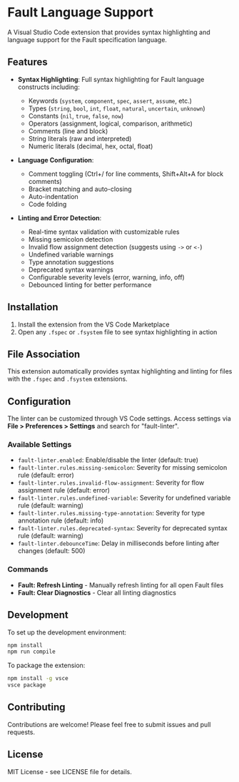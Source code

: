 # Fault Language Support

A Visual Studio Code extension that provides syntax highlighting and language support for the Fault specification language.

## Features

- **Syntax Highlighting**: Full syntax highlighting for Fault language constructs including:
  - Keywords (`system`, `component`, `spec`, `assert`, `assume`, etc.)
  - Types (`string`, `bool`, `int`, `float`, `natural`, `uncertain`, `unknown`)
  - Constants (`nil`, `true`, `false`, `now`)
  - Operators (assignment, logical, comparison, arithmetic)
  - Comments (line and block)
  - String literals (raw and interpreted)
  - Numeric literals (decimal, hex, octal, float)

- **Language Configuration**: 
  - Comment toggling (Ctrl+/ for line comments, Shift+Alt+A for block comments)
  - Bracket matching and auto-closing
  - Auto-indentation
  - Code folding

- **Linting and Error Detection**:
  - Real-time syntax validation with customizable rules
  - Missing semicolon detection
  - Invalid flow assignment detection (suggests using `->` or `<-`)
  - Undefined variable warnings
  - Type annotation suggestions
  - Deprecated syntax warnings
  - Configurable severity levels (error, warning, info, off)
  - Debounced linting for better performance

## Installation

1. Install the extension from the VS Code Marketplace
2. Open any `.fspec` or `.fsystem` file to see syntax highlighting in action

## File Association

This extension automatically provides syntax highlighting and linting for files with the `.fspec` and `.fsystem` extensions.

## Configuration

The linter can be customized through VS Code settings. Access settings via **File > Preferences > Settings** and search for "fault-linter".

### Available Settings

- `fault-linter.enabled`: Enable/disable the linter (default: true)
- `fault-linter.rules.missing-semicolon`: Severity for missing semicolon rule (default: error)
- `fault-linter.rules.invalid-flow-assignment`: Severity for flow assignment rule (default: error)
- `fault-linter.rules.undefined-variable`: Severity for undefined variable rule (default: warning)
- `fault-linter.rules.missing-type-annotation`: Severity for type annotation rule (default: info)
- `fault-linter.rules.deprecated-syntax`: Severity for deprecated syntax rule (default: warning)
- `fault-linter.debounceTime`: Delay in milliseconds before linting after changes (default: 500)

### Commands

- **Fault: Refresh Linting** - Manually refresh linting for all open Fault files
- **Fault: Clear Diagnostics** - Clear all linting diagnostics

## Development

To set up the development environment:

```bash
npm install
npm run compile
```

To package the extension:

```bash
npm install -g vsce
vsce package
```

## Contributing

Contributions are welcome! Please feel free to submit issues and pull requests.

## License

MIT License - see LICENSE file for details.